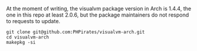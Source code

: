 At the moment of writing, the visualvm package version in Arch is 1.4.4, the one in this repo at least 2.0.6, but the package maintainers do not respond to requests to update.

```
git clone git@github.com:PHPirates/visualvm-arch.git
cd visualvm-arch
makepkg -si
```
